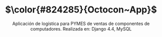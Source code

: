 <h1 align="center"> $\color{#824285}{Octocon~App}$ </h1>
<p align="center">
  Aplicación de logística para PYMES de ventas de componentes de computadores. 
  Realizada en: Django 4.4, MySQL
</p>
